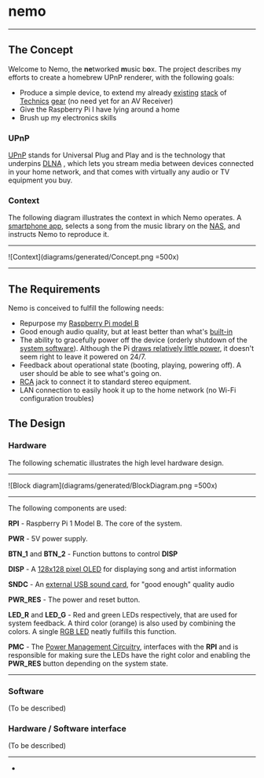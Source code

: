# nemo

- - -
## The Concept

Welcome to Nemo, the **ne**tworked **m**usic b**o**x. The project describes my efforts to create a homebrew UPnP renderer, with the following goals:

* Produce a simple device, to extend my already [existing][ref-tuner] [stack][ref-cdplayer] of [Technics][ref-amplifier] [gear][ref-equalizer] (no need yet for an AV Receiver)
* Give the Raspberry Pi I have lying around a home
* Brush up my electronics skills

### UPnP

[UPnP][ref-upnp] stands for Universal Plug and Play and is the technology that underpins [DLNA][ref-dlna] , which lets you stream media between devices connected in your home network, and that comes with virtually any audio or TV equipment you buy. 

### Context
The following diagram illustrates the context in which Nemo operates. A [smartphone app][ref-app], selects a song from the music library on the [NAS][ref-nas], and instructs Nemo to reproduce it.

- - -
![Context](diagrams/generated/Concept.png =500x)
- - -

## The Requirements
Nemo is conceived to fulfill the following needs:

* Repurpose my [Raspberry Pi model B][ref-pi]
* Good enough audio quality, but at least better than what's [built-in][ref-pi-audio]
* The ability to gracefully power off the device (orderly shutdown of the [system software][ref-raspbian]). Although the Pi [draws relatively little power][ref-pi-power], it doesn't seem right to leave it powered on 24/7.
* Feedback about operational state (booting, playing, powering off). A user should be able to see what's going on.
* [RCA][ref-rca-jack] jack to connect it to standard stereo equipment.
* LAN connection to easily hook it up to the home network (no Wi-Fi configuration troubles)

## The Design
### Hardware
The following schematic illustrates the high level hardware design.
- - -
![Block diagram](diagrams/generated/BlockDiagram.png =500x)
- - -
The following components are used:

**RPI** - Raspberry Pi 1 Model B. The core of the system.

**PWR** - 5V power supply.

**BTN_1** and **BTN_2** - Function buttons to control **DISP**

**DISP** - A [128x128 pixel OLED][ref-oled] for displaying song and artist information

**SNDC** - An [external USB sound card][ref-usb-sound], for "good enough" quality audio

**PWR_RES** - The power and reset button.

**LED_R** and **LED_G** - Red and green LEDs respectively, that are used for system feedback. A third color (orange) is also used by combining the colors. A single [RGB LED][ref-led] neatly fulfills this function.

**PMC** - The [Power Management Circuitry](PMC.md), interfaces with the **RPI** and is responsible for making sure the LEDs have the right color and enabling the **PWR_RES** button depending on the system state.

- - - 

### Software

(To be described)

### Hardware / Software interface

(To be described)

- - - 
- 







[ref-upnp]: http://en.wikipedia.org/wiki/Universal_Plug_and_Play
[ref-dlna]: http://www.dlna.org
[ref-amplifier]: http://www.hifiengine.com/manual_library/technics/su-x955.shtml
[ref-equalizer]: http://www.hifiengine.com/manual_library/technics/sh-e66.shtml
[ref-tuner]: https://www.hifiengine.com/manual_library/technics/sl-pj27a.shtml
[ref-cdplayer]: http://www.hifiengine.com/manual_library/technics/st-x933l.shtml
[ref-nas]: http://www.synology.com/en-us/products
[ref-app]: http://itunes.apple.com/us/app/ds-audio/id321495303?mt=8
[ref-pi]: http://www.raspberrypi.org/products/model-b/
[ref-pi-audio]: http://raspberrypi.stackexchange.com/questions/3626/how-to-get-better-audio-quality-from-audio-jack-output
[ref-raspbian]: http://raspbian.org
[ref-pi-power]: http://www.pidramble.com/wiki/benchmarks/power-consumption
[ref-rca-jack]: http://www.lifewire.com/rca-jack-definition-3134804
[ref-usb-sound]: http://www.google.nl/search?q=HDE+7.1+channel+booster
[ref-oled]: http://www.google.nl/search?q=128x128+OLED
[ref-led]: http://www.google.nl/search?q=diffused+RGB+LED+5mm